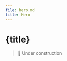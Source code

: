 ```yaml
---
file: hero.md
title: Hero
---
```


<script>
    import {Hero} from '$lib'
</script>

# {title}

> 🚧 Under construction

<Hero bg="gray" center/>
